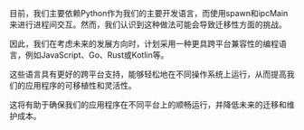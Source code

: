 目前，我们主要依赖Python作为我们的主要开发语言，而使用spawn和ipcMain来进行进程间交互。然而，我们认识到这种做法可能会导致迁移性方面的挑战。

因此，我们在考虑未来的发展方向时，计划采用一种更具跨平台兼容性的编程语言，例如JavaScript、Go、Rust或Kotlin等。

这些语言具有更好的跨平台支持，能够轻松地在不同操作系统上运行，从而提高我们的应用程序的可移植性和灵活性。

这将有助于确保我们的应用程序在不同平台上的顺畅运行，并降低未来的迁移和维护成本。
